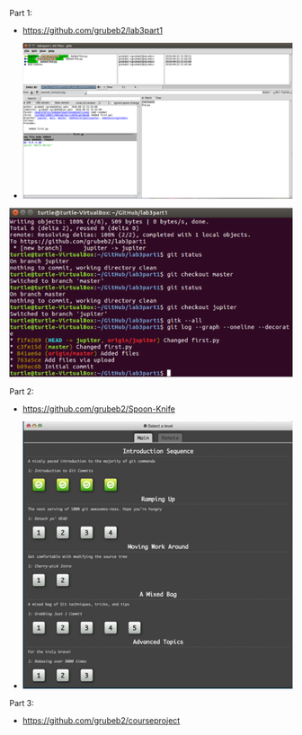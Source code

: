 Part 1:
- https://github.com/grubeb2/lab3part1

- ![gitk](https://raw.githubusercontent.com/grubeb2/CSCI2693/master/imgs/gitk_screenshot.png)

![git log](https://raw.githubusercontent.com/grubeb2/CSCI2693/master/imgs/git%20log.png)

Part 2:

- https://github.com/grubeb2/Spoon-Knife

- ![learninggitbranching](https://raw.githubusercontent.com/grubeb2/CSCI2693/master/imgs/learninggitbranching.png)

Part 3:

- https://github.com/grubeb2/courseproject
